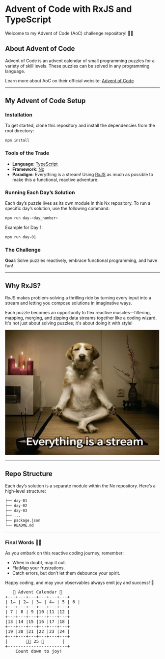# Advent of Code with RxJS and TypeScript

Welcome to my Advent of Code (AoC) challenge repository! 🌟🎄

## About Advent of Code
Advent of Code is an advent calendar of small programming puzzles for a variety of skill levels. These puzzles can be solved in any programming language.

Learn more about AoC on their official website: [Advent of Code](https://adventofcode.com)

---

## My Advent of Code Setup

### Installation
To get started, clone this repository and install the dependencies from the root directory:

```bash
npm install
```

### Tools of the Trade
- **Language**: [TypeScript](https://www.typescriptlang.org)
- **Framework**: [Nx](https://nx.dev)
- **Paradigm**: Everything is a stream! Using [RxJS](https://rxjs.dev) as much as possible to make this a functional, reactive adventure.

### Running Each Day’s Solution
Each day’s puzzle lives as its own module in this Nx repository. To run a specific day’s solution, use the following command:

```bash
npm run day-<day_number>
```
Example for Day 1:
```bash
npm run day-01
```

### The Challenge
**Goal**: Solve puzzles reactively, embrace functional programming, and have fun!

---

## Why RxJS?

RxJS makes problem-solving a thrilling ride by turning every input into a stream and letting you compose solutions in imaginative ways. 

Each puzzle becomes an opportunity to flex reactive muscles—filtering, mapping, merging, and zipping data streams together like a coding wizard. It's not just about solving puzzles; it's about doing it with style!

![Everything is a Stream](./assets/everything_stream.png)

---

## Repo Structure
Each day’s solution is a separate module within the Nx repository. Here’s a high-level structure:

```
├── day-01
├── day-02
├── day-03
├── ...
├── package.json
└── README.md
```
---

### Final Words 🎄🎉

As you embark on this reactive coding journey, remember:

- When in doubt, map it out.
- FlatMap your frustrations.
- Catch errors, but don’t let them debounce your spirit.


Happy coding, and may your observables always emit joy and success! 🚀
<pre>
   🎄 Advent Calendar 🎄
+---+---+---+---+---+---+
|&nbsp;1̶&nbsp;|&nbsp;2̶&nbsp;|&nbsp;3̶&nbsp;|&nbsp;4̶&nbsp;|&nbsp;5&nbsp;|&nbsp;6&nbsp;|
+---+---+---+---+---+---+
|&nbsp;7&nbsp;|&nbsp;8&nbsp;|&nbsp;9&nbsp;|10&nbsp;|11&nbsp;|12&nbsp;|
+---+---+---+---+---+---+
|13&nbsp;|14&nbsp;|15&nbsp;|16&nbsp;|17&nbsp;|18&nbsp;|
+---+---+---+---+---+---+
|19&nbsp;|20&nbsp;|21&nbsp;|22&nbsp;|23&nbsp;|24&nbsp;|
+---+---+---+---+---+---+
|&nbsp;&nbsp;&nbsp;&nbsp;&nbsp;&nbsp;&nbsp;🎁🎅&nbsp;25&nbsp;🎁&nbsp;&nbsp;&nbsp;&nbsp;&nbsp;&nbsp;&nbsp;|
+-----------------------+
    Count down to joy!
</pre>
